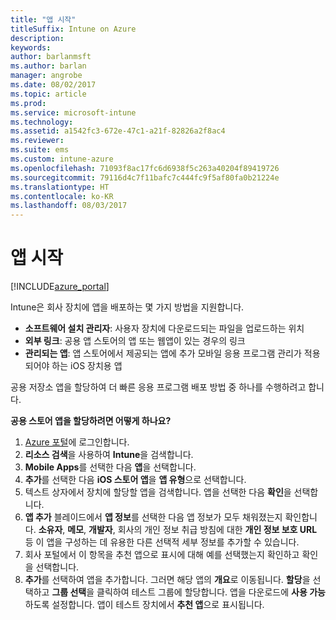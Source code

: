 ```yaml
---
title: "앱 시작"
titleSuffix: Intune on Azure
description: 
keywords: 
author: barlanmsft
ms.author: barlan
manager: angrobe
ms.date: 08/02/2017
ms.topic: article
ms.prod: 
ms.service: microsoft-intune
ms.technology: 
ms.assetid: a1542fc3-672e-47c1-a21f-82826a2f8ac4
ms.reviewer: 
ms.suite: ems
ms.custom: intune-azure
ms.openlocfilehash: 71093f8ac17fc6d6938f5c263a40204f89419726
ms.sourcegitcommit: 79116d4c7f11bafc7c444fc9f5af80fa0b21224e
ms.translationtype: HT
ms.contentlocale: ko-KR
ms.lasthandoff: 08/03/2017
---
```

# <a name="getting-started-with-apps"></a>앱 시작

[!INCLUDE[azure_portal](./includes/azure_portal.md)]

Intune은 회사 장치에 앱을 배포하는 몇 가지 방법을 지원합니다.

* **소프트웨어 설치 관리자**: 사용자 장치에 다운로드되는 파일을 업로드하는 위치
* __외부 링크__: 공용 앱 스토어의 앱 또는 웹앱이 있는 경우의 링크
* **관리되는 앱**: 앱 스토어에서 제공되는 앱에 추가 모바일 응용 프로그램 관리가 적용되어야 하는 iOS 장치용 앱

공용 저장소 앱을 할당하여 더 빠른 응용 프로그램 배포 방법 중 하나를 수행하려고 합니다.

__공용 스토어 앱을 할당하려면 어떻게 하나요?__

1. [Azure 포털](https://portal.azure.com)에 로그인합니다.
2. **리소스 검색**을 사용하여 **Intune**을 검색합니다.
3. **Mobile Apps**를 선택한 다음 **앱**을 선택합니다.
4. **추가**를 선택한 다음 **iOS 스토어 앱**을 **앱 유형**으로 선택합니다.
5. 텍스트 상자에서 장치에 할당할 앱을 검색합니다. 앱을 선택한 다음 **확인**을 선택합니다.
6. **앱 추가** 블레이드에서 **앱 정보**를 선택한 다음 앱 정보가 모두 채워졌는지 확인합니다. **소유자**, **메모**, **개발자**, 회사의 개인 정보 취급 방침에 대한 **개인 정보 보호 URL** 등 이 앱을 구성하는 데 유용한 다른 선택적 세부 정보를 추가할 수 있습니다.
7. 회사 포털에서 이 항목을 추천 앱으로 표시에 대해 예를 선택했는지 확인하고 확인을 선택합니다.
8. **추가**를 선택하여 앱을 추가합니다. 그러면 해당 앱의 **개요**로 이동됩니다. **할당**을 선택하고 **그룹 선택**을 클릭하여 테스트 그룹에 할당합니다. 앱을 다운로드에 **사용 가능**하도록 설정합니다. 앱이 테스트 장치에서 **추천 앱**으로 표시됩니다.

